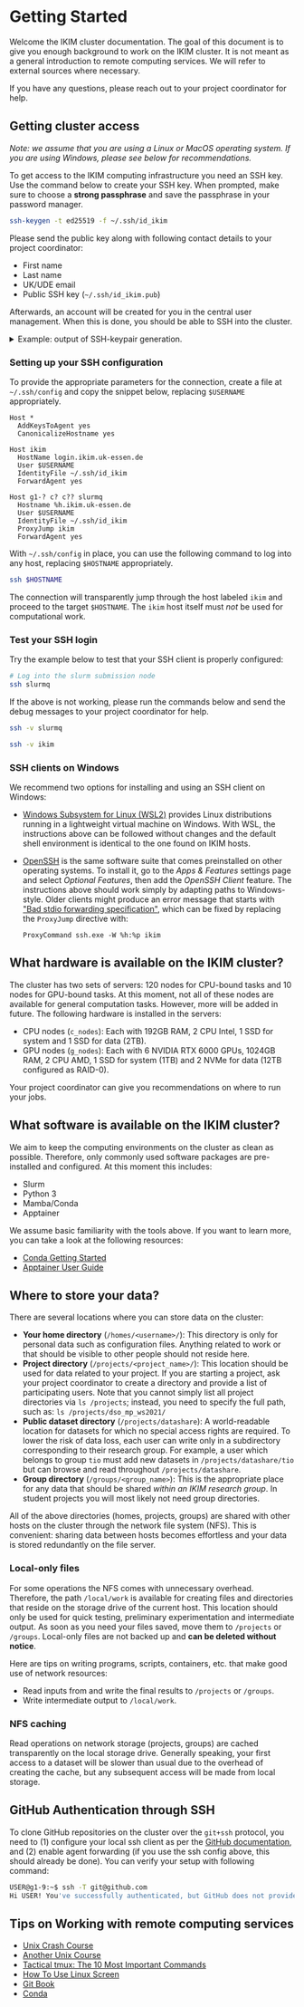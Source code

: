 # Getting Started

Welcome the IKIM cluster documentation. The goal of this document is to give you enough background to work on the IKIM cluster. It is not meant as a general introduction to remote computing services. We will refer to external sources where necessary.

If you have any questions, please reach out to your project coordinator for help.

## Getting cluster access

_Note: we assume that you are using a Linux or MacOS operating system. If you are using Windows, please see below for recommendations._

To get access to the IKIM computing infrastructure you need an SSH key. Use the command below to create your SSH key. When prompted, make sure to choose a **strong passphrase** and save the passphrase in your password manager.

```sh
ssh-keygen -t ed25519 -f ~/.ssh/id_ikim
```

Please send the public key along with following contact details to your project coordinator:

- First name
- Last name
- UK/UDE email
- Public SSH key (`~/.ssh/id_ikim.pub`)

Afterwards, an account will be created for you in the central user management. When this is done, you should be able to SSH into the cluster.

<details>
<summary>Example: output of SSH-keypair generation. </summary>
When executing the command above, you should should see output similar to this:

```text
Generating public/private ed25519 key pair.
Enter passphrase (empty for no passphrase):
Enter same passphrase again:
Your identification has been saved in /Users/<user>/.ssh/id_ikim
Your public key has been saved in /Users/<user>/.ssh/id_ikim.pub
The key fingerprint is:
SHA256:PQyNrogYs001Y0IlsG75teDBFVlDmd7xSJPNI1lrQr4 user@<host>
The key's randomart image is:
+--[ED25519 256]--+
|..o...++o.*.     |
| o . ..o+X +.    |
|. . =.. =oBo.    |
|. o+.o o *+.     |
|o+.+ .  SE+      |
|.Bo.+...   .     |
|o oo...          |
|                 |
|                 |
+----[SHA256]-----+
```

Note that two files were created in your home directory in the `.ssh` subdirectory:

```sh
$ ls ~/.ssh
config  id_ikim  id_ikim.pub  known_hosts
```

- `~/.ssh/id_ikim` - This is your private SSH key. Treat this file like a password. Do not share it with anyone.
- `~/.ssh/id_ikim.pub` - This is your public SSH key. This should be shared with your project coordinator. You can open it with any text editor.

The contents of `~/.ssh/id_ikim.pub` look similar to this:

```sh
$ cat ~/.ssh/id_ikim.pub
ssh-ed25519 [long random string] <user>@<host>
```

</details>

### Setting up your SSH configuration

To provide the appropriate parameters for the connection, create a file at `~/.ssh/config` and copy the snippet below, replacing `$USERNAME` appropriately.

```ssh
Host *
  AddKeysToAgent yes
  CanonicalizeHostname yes

Host ikim
  HostName login.ikim.uk-essen.de
  User $USERNAME
  IdentityFile ~/.ssh/id_ikim
  ForwardAgent yes

Host g1-? c? c?? slurmq
  Hostname %h.ikim.uk-essen.de
  User $USERNAME
  IdentityFile ~/.ssh/id_ikim
  ProxyJump ikim
  ForwardAgent yes
```

With `~/.ssh/config` in place, you can use the following command to log into any host, replacing `$HOSTNAME` appropriately.

```sh
ssh $HOSTNAME
```

The connection will transparently jump through the host labeled `ikim` and proceed to the target `$HOSTNAME`. The `ikim` host itself must _not_ be used for computational work.

### Test your SSH login

Try the example below to test that your SSH client is properly configured:

```sh
# Log into the slurm submission node
ssh slurmq
```

If the above is not working, please run the commands below and send the debug messages to your project coordinator for help.

```sh
ssh -v slurmq
```

```sh
ssh -v ikim
```

### SSH clients on Windows

We recommend two options for installing and using an SSH client on Windows:

- [Windows Subsystem for Linux (WSL2)](https://docs.microsoft.com/en-us/windows/wsl/about) provides Linux distributions running in a lightweight virtual machine on Windows. With WSL, the instructions above can be followed without changes and the default shell environment is identical to the one found on IKIM hosts.
- [OpenSSH](https://docs.microsoft.com/en-us/windows-server/administration/openssh/openssh_overview) is the same software suite that comes preinstalled on other operating systems. To install it, go to the _Apps & Features_ settings page and select _Optional Features_, then add the _OpenSSH Client_ feature. The instructions above should work simply by adapting paths to Windows-style. Older clients might produce an error message that starts with ["Bad stdio forwarding specification"](https://github.com/PowerShell/Win32-OpenSSH/issues/1172), which can be fixed by replacing the `ProxyJump` directive with:

  ```text
  ProxyCommand ssh.exe -W %h:%p ikim
  ```

## What hardware is available on the IKIM cluster?

The cluster has two sets of servers: 120 nodes for CPU-bound tasks and 10 nodes for GPU-bound tasks. At this moment, not all of these nodes are available for general computation tasks. However, more will be added in future. The following hardware is installed in the servers:

- CPU nodes (`c_nodes`): Each with 192GB RAM, 2 CPU Intel, 1 SSD for system and 1 SSD for data (2TB).
- GPU nodes (`g_nodes`): Each with 6 NVIDIA RTX 6000 GPUs, 1024GB RAM, 2 CPU AMD, 1 SSD for system (1TB) and 2 NVMe for data (12TB configured as RAID-0).

Your project coordinator can give you recommendations on where to run your jobs.

## What software is available on the IKIM cluster?

We aim to keep the computing environments on the cluster as clean as possible. Therefore, only commonly used software packages are pre-installed and configured. At this moment this includes:

- Slurm
- Python 3
- Mamba/Conda
- Apptainer

We assume basic familiarity with the tools above. If you want to learn more, you can take a look at the following resources:

- [Conda Getting Started](https://docs.conda.io/projects/conda/en/latest/user-guide/getting-started.html#managing-conda)
- [Apptainer User Guide](https://apptainer.org/docs/user/main/index.html)

## Where to store your data?

There are several locations where you can store data on the cluster:

- **Your home directory** (`/homes/<username>/`): This directory is only for personal data such as configuration files. Anything related to work or that should be visible to other people should not reside here.
- **Project directory** (`/projects/<project_name>/`): This location should be used for data related to your project. If you are starting a project, ask your project coordinator to create a directory and provide a list of participating users. Note that you cannot simply list all project directories via `ls /projects`; instead, you need to specify the full path, such as: `ls /projects/dso_mp_ws2021/`
- **Public dataset directory** (`/projects/datashare`): A world-readable location for datasets for which no special access rights are required. To lower the risk of data loss, each user can write only in a subdirectory corresponding to their research group. For example, a user which belongs to group `tio` must add new datasets in `/projects/datashare/tio` but can browse and read throughout `/projects/datashare`.
- **Group directory** (`/groups/<group_name>`): This is the appropriate place for any data that should be shared _within an IKIM research group_. In student projects you will most likely not need group directories.

All of the above directories (homes, projects, groups) are shared with other hosts on the cluster through the network file system (NFS). This is convenient: sharing data between hosts becomes effortless and your data is stored redundantly on the file server.

### Local-only files

For some operations the NFS comes with unnecessary overhead. Therefore, the path `/local/work` is available for creating files and directories that reside on the storage drive of the current host. This location should only be used for quick testing, preliminary experimentation and intermediate output. As soon as you need your files saved, move them to `/projects` or `/groups`. Local-only files are not backed up and **can be deleted without notice**.

Here are tips on writing programs, scripts, containers, etc. that make good use of network resources:

- Read inputs from and write the final results to `/projects` or `/groups`.
- Write intermediate output to `/local/work`.

### NFS caching

Read operations on network storage (projects, groups) are cached transparently on the local storage drive. Generally speaking, your first access to a dataset will be slower than usual due to the overhead of creating the cache, but any subsequent access will be made from local storage.

## GitHub Authentication through SSH

To clone GitHub repositories on the cluster over the `git+ssh` protocol, you need to (1) configure your local ssh client as per the [GitHub documentation](https://docs.github.com/en/authentication/connecting-to-github-with-ssh), and (2) enable agent forwarding (if you use the ssh config above, this should already be done). You can verify your setup with following command:

```sh
USER@g1-9:~$ ssh -T git@github.com
Hi USER! You've successfully authenticated, but GitHub does not provide shell access.
```

## Tips on Working with remote computing services

- [Unix Crash Course](https://tildesites.bowdoin.edu/~sbarker/unix/)
- [Another Unix Course](https://www.csoft.net/docs/course.html)
- [Tactical tmux: The 10 Most Important Commands](https://danielmiessler.com/study/tmux/)
- [How To Use Linux Screen](https://linuxize.com/post/how-to-use-linux-screen/)
- [Git Book](https://git-scm.com/book/en/v2)
- [Conda](https://conda.io/projects/conda/en/latest/user-guide/getting-started.html#managing-conda)
